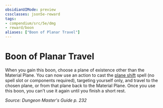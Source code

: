 ```yaml
---
obsidianUIMode: preview
cssclasses: json5e-reward
tags:
- compendium/src/5e/dmg
- reward/boon
aliases: ["Boon of Planar Travel"]
---
```

# Boon of Planar Travel

When you gain this boon, choose a plane of existence other than the Material Plane. You can now use an action to cast the [plane shift](2-Mechanics/CLI/spells/plane-shift.md) spell (no spell slot or components required), targeting yourself only, and travel to the chosen plane, or from that plane back to the Material Plane. Once you use this boon, you can't use it again until you finish a short rest.

*Source: Dungeon Master's Guide p. 232*